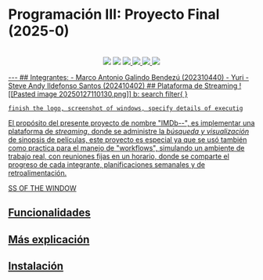 # Programación III: Proyecto Final (2025-0)
<p align=center>
<br>
<a href="Supported OS"><img src="https://img.shields.io/badge/os-supported-brightgreen"></a>
<a href="http://makeapullrequest.com"><img src="https://img.shields.io/badge/PRs-welcome-brightgreen.svg"></a>
<a href="#Linux"><img src="https://img.shields.io/badge/os-linux-brightgreen">
<a href="#MacOS"><img src="https://img.shields.io/badge/os-mac-brightgreen">
<a href="#Android"><img src="https://img.shields.io/badge/os-android-brightgreen">
<a href="#Windows"><img src="https://img.shields.io/badge/os-windows-yellowgreen">
<br>

</p>
---
## Integrantes: 
- Marco Antonio Galindo Bendezú (202310440)
- Yuri
- Steve Andy Ildefonso Santos (202410402)
## Plataforma de Streaming
![[Pasted image 20250127110130.png]]
b: search
filter{ }

```ad-warning
finish the logo, screenshot of windows, specify details of executig
```
El propósito del presente proyecto de nombre "IMDb--", es implementar una plataforma de *streaming*, donde se administre la *búsqueda y visualización* de sinopsis de películas, este proyecto es especial ya que se usó también como practica para el manejo de "workflows", simulando un ambiente de trabajo real, con reuniones fijas en un horario, donde se comparte el progreso de cada integrante, planificaciones semanales y de retroalimentación. 

SS OF THE WINDOW
## Funcionalidades



## Más explicación

## Instalación




